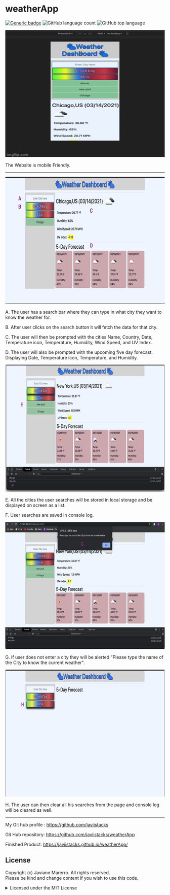 # weatherApp

[![Generic badge](https://img.shields.io/badge/license-MIT-<COLOR>.svg)](#license)
![GitHub language count](https://img.shields.io/github/languages/count/javiistacks/weatherApp)
![GitHub top language](https://img.shields.io/github/languages/top/javiistacks/weatherApp)




<img src="readME/MobileFriendly.gif" width="550" height="400" >

The Website is mobile Friendly. 

--------------------------------------------------------------------------------------------------------------------------

<img src="readME/chicago1.jpg" width="550" height="400" >

A. The user has a search bar where they can type in what city they want to know the weather for.

B. After user clicks on the search button it will fetch the data for that city. 

C. The user will then be prompted with the cities Name, Country, Date, Temperature icon, Temperature, Humidity, Wind Speed, and UV Index.

D. The user will also be prompted with the upcoming five day forecast. Displaying Date, Temperature icon, Temperature, and Humidity.

<img src="readME/consoleLog2.jpg" width="550" height="400" >

E. All the cities the user searches will be stored in local storage and be displayed on screen as a list. 

F. User searches are saved in console log.

<img src="readME/alert3.jpg" width="550" height="400" >

G. If user does not enter a city they will be alerted "Please type the name of the City to know the current weather".

<img src="readME/clear4.jpg" width="550" height="400" >

H. The user can then clear all his searches from the page and console log will be cleared as well.

--------------------------------------------------------------------------------------------------------------------------

My Git hub profile : https://github.com/javiistacks

Git Hub repository: https://github.com/javiistacks/weatherApp

Finished Product: https://javiistacks.github.io/weatherApp/



## License

Copyright (c) Javiann Marerro. All rights reserved.<br>
Please be kind and change content if you wish to use this code.

<details><summary>Licensed under the MIT License</summary>

Copyright (c) 2021 - present | Javiann Marerro

<blockquote>
Permission is hereby granted, free of charge, to any person obtaining a copy
of this software and associated documentation files (the "Software"), to deal
in the Software without restriction, including without limitation the rights
to use, copy, modify, merge, publish, distribute, sublicense, and/or sell
copies of the Software, and to permit persons to whom the Software is
furnished to do so, subject to the following conditions:

The above copyright notice and this permission notice shall be included in all
copies or substantial portions of the Software.

THE SOFTWARE IS PROVIDED "AS IS", WITHOUT WARRANTY OF ANY KIND, EXPRESS OR
IMPLIED, INCLUDING BUT NOT LIMITED TO THE WARRANTIES OF MERCHANTABILITY,
FITNESS FOR A PARTICULAR PURPOSE AND NONINFRINGEMENT. IN NO EVENT SHALL THE
AUTHORS OR COPYRIGHT HOLDERS BE LIABLE FOR ANY CLAIM, DAMAGES OR OTHER
LIABILITY, WHETHER IN AN ACTION OF CONTRACT, TORT OR OTHERWISE, ARISING FROM,
OUT OF OR IN CONNECTION WITH THE SOFTWARE OR THE USE OR OTHER DEALINGS IN THE
SOFTWARE.
</blockquote>
</details>
